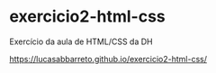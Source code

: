 # exercicio2-html-css
Exercício da aula de HTML/CSS da DH

https://lucasabbarreto.github.io/exercicio2-html-css/
